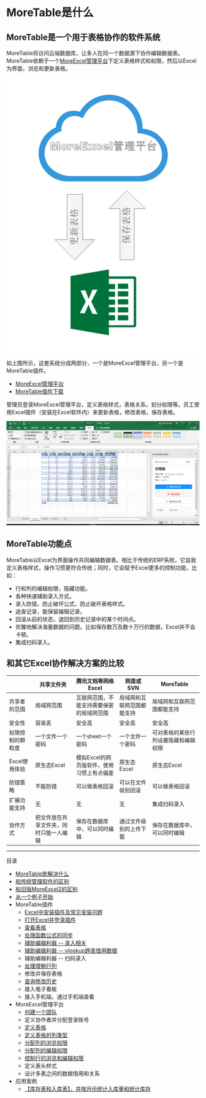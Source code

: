 ﻿# MoreTable是什么

## MoreTable是一个用于表格协作的软件系统

MoreTable将访问云端数据库，让多人在同一个数据源下协作编辑数据表。MoreTable依赖于一个[MoreExcel管理平台](https://me3.6erp.cn/admin/)下定义表格样式和权限，然后以Excel为界面，浏览和更新表格。

![image](images/yunexceldown.png)

如上图所示，这套系统分成两部分，一个是MoreExcel管理平台，另一个是MoreTable插件。

- [MoreExcel管理平台](https://me3.6erp.cn/mex/admin/home/)
- [MoreTable插件下载](https://appsource.microsoft.com/zh-cn/product/office/WA200000158?tab=Overview)

管理员登录MoreExcel管理平台，定义表格样式，表格关系，划分权限等。员工使用Excel插件（安装在Excel软件内）来更新表格，修改表格，保存表格。

![image](images/image003.png)

## MoreTable功能点

MoreTable以Excel为界面操作共同编辑数据表。相比于传统的ERP系统，它自我定义表格样式，操作习惯更符合传统；同时，它会赋予Excel更多的控制功能，比如：

- 行和列的编辑权限，隐藏功能。
- 各种快速辅助录入方式。
- 录入防错，防止破坏公式，防止破坏表格样式。
- 追查记录，能保留编辑记录。
- 回滚从前的状态，退回到历史记录中的某个时间点。
- 优雅地解决海量数据的问题。比如保存数万及数十万行的数据，Excel并不会卡顿。
- 集成扫码录入。

## 和其它Excel协作解决方案的比较

| | 共享文件夹 | 腾讯文档等网络Excel | 网盘或SVN | MoreTable |
| --- | --- | --- | --- | --- | 
| 共享者的范围 | 局域网范围 | 互联网范围，不能支持需要保密的局域网范围 | 局域网和互联网范围都能支持 | 局域网和互联网范围都能支持 |
| 安全性 | 容易丢 | 安全高 | 安全高 | 安全高 | 
| 权限控制的颗粒度 | 一个文件一个密码 | 一个sheet一个密码 | 一个文件一个密码 | 可对表格的某些行列设置隐藏和编辑权限 |
| Excel使用体验 | 原生态Excel | 模拟Excel的网页版软件，使用习惯上有点偏差 | 原生态Excel | 原生态Excel |
| 防错策略 | 不能防错 | 可以做表格回滚 | 可以在文件级别回滚 | 可以做表格回滚 |
| 扩展功能支持 | 无 | 无 | 无 | 集成扫码录入 |
| 协作方式 | 把文件放在共享文件夹，同时只能一人编辑 | 保存在数据库中，可以同时编辑 | 通过文件级别的上传下载 | 保存在数据库中，可以同时编辑 |

---

目录

- [MoreTable能解决什么](index_solv)
- [和传统管理软件的区别](index_diff)
- [和旧版MoreExcel2的区别](index_diff2)
- [从一个例子开始](GettingStarted)
- MoreTable插件
  - [Excel中安装插件及常见安装问题](addin_install)
  - [打开Excel并登录插件](addin_start)
  - [查看表格](addin_update)
  - [处理函数公式的同步](addin_formula)
  - [辅助编辑利器 -- 录入相关](addin_autocomplete)
  - [辅助编辑利器 -- vlookup跨表借用数据](addin_vlookup)
  - 辅助编辑利器 -- 扫码录入
  - [处理增删行列](addin_colrow)
  - 修改并保存表格
  - [查询修改历史](addin_history)
  - 接入电子看板
  - 接入手机端，通过手机端查看
- MoreExcel管理平台
  - [创建一个团队](group_new)
  - 定义协作者并分配登录账号
  - [定义表格](group_def_table)
  - [定义表格的列类型](group_table_col_def)
  - [分配列的浏览权限](group_table_view_rights)
  - [分配列的编辑权限](group_table_edit_rights)
  - [控制行的浏览和编辑权限](group_table_row_rights)
  - 定义表头样式
  - 设计多表之间的数据借用和关系
- 应用案例
  - [【库存表和入库表】，并按月份统计入库量和统计库存](samples/s1)
